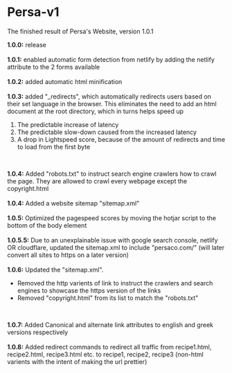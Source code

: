 # Persa-v1
The finished result of Persa's Website, version 1.0.1

__1.0.0:__ release <br>
<br>
__1.0.1:__ enabled automatic form detection from netlify by adding the netlify attribute to the 2 forms available <br>
<br>
__1.0.2:__ added automatic html minification <br>
<br>
__1.0.3:__ added "_redirects", which automatically redirects users based on their set language in the browser. This eliminates the need to add an html document at the root directory, which in turns helps speed up 

 <ol>   <li>The predictable increase of latency</li>   <li>The
   predictable slow-down caused from the increased latency</li>   <li>A
   drop in Lightspeed score, because of the amount of redirects and time
   to load from the first byte</li> </ol>
   <br>

__1.0.4:__ Added "robots.txt" to instruct search engine crawlers how to crawl the page. They are allowed to crawl every webpage except the copyright.html <br>
<br>
__1.0.4:__ Added a website sitemap "sitemap.xml" <br>
<br>
__1.0.5:__ Optimized the pagespeed scores by moving the hotjar script to the bottom of the body element <br>
<br>
__1.0.5.5:__ Due to an unexplainable issue with google search console, netlify OR cloudflare, updated the sitemap.xml to include "persaco.com/" (will later convert all sites to https on a later version) <br>
<br>
__1.0.6:__ Updated the "sitemap.xml". <ul>  <li>Removed the http varients of link to instruct the crawlers and search engines to showcase the https version of the links</li>  <li>Removed "copyright.html" from its list to match the "robots.txt" </li>  </ul> <br>

__1.0.7:__ Added Canonical and alternate link attributes to english and greek versions respectively <br>
<br>
__1.0.8:__ Added redirect commands to redirect all traffic from recipe1.html, recipe2.html, recipe3.html etc. to recipe1, recipe2, recipe3 (non-html varients with the intent of making the url prettier) <br>
<br>
